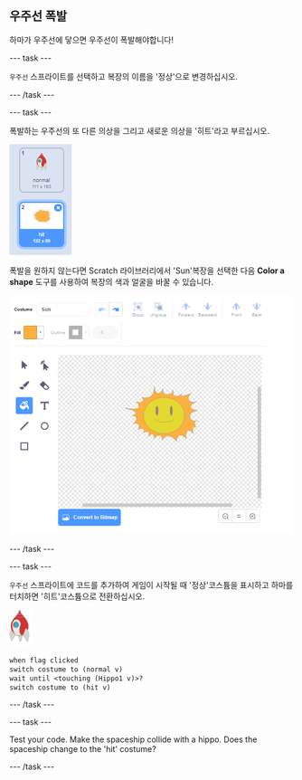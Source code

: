 ## 우주선 폭발

하마가 우주선에 닿으면 우주선이 폭발해야합니다!

\--- task \---

`우주선` 스프라이트를 선택하고 복장의 이름을 '정상'으로 변경하십시오.

\--- /task \---

\--- task \---

폭발하는 우주선의 또 다른 의상을 그리고 새로운 의상을 '히트'라고 부르십시오.

![스크린샷](images/invaders-spaceship-costumes.png)

폭발을 원하지 않는다면 Scratch 라이브러리에서 'Sun'복장을 선택한 다음 **Color a shape** 도구를 사용하여 복장의 색과 얼굴을 바꿀 수 있습니다.

![스크린샷](images/invaders-sun.png)

\--- /task \---

\--- task \---

`우주선` 스프라이트에 코드를 추가하여 게임이 시작될 때 '정상'코스튬을 표시하고 하마를 터치하면 '히트'코스튬으로 전환하십시오.

![로켓 스프라이트](images/rocket-sprite.png)

```blocks3
when flag clicked
switch costume to (normal v)
wait until <touching (Hippo1 v)>?
switch costume to (hit v)
```

\--- /task \---

\--- task \---

Test your code. Make the spaceship collide with a hippo. Does the spaceship change to the 'hit' costume?

\--- /task \---